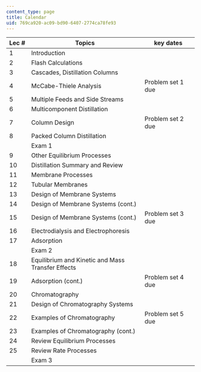 ```yaml
---
content_type: page
title: Calendar
uid: 769ca920-ac09-bd90-6407-2774ca78fe93
---
```


| Lec # | Topics | key dates |
| --- | --- | --- |
| 1 | Introduction |  |
| 2 | Flash Calculations |  |
| 3 | Cascades, Distillation Columns |  |
| 4 | McCabe-Thiele Analysis | Problem set 1 due |
| 5 | Multiple Feeds and Side Streams |  |
| 6 | Multicomponent Distillation |  |
| 7 | Column Design | Problem set 2 due |
| 8 | Packed Column Distillation |  |
|  | Exam 1 |  |
| 9 | Other Equilibrium Processes |  |
| 10 | Distillation Summary and Review |  |
| 11 | Membrane Processes |  |
| 12 | Tubular Membranes |  |
| 13 | Design of Membrane Systems |  |
| 14 | Design of Membrane Systems (cont.) |  |
| 15 | Design of Membrane Systems (cont.) | Problem set 3 due |
| 16 | Electrodialysis and Electrophoresis |  |
| 17 | Adsorption |  |
|  | Exam 2 |  |
| 18 | Equilibrium and Kinetic and Mass Transfer Effects |  |
| 19 | Adsorption (cont.) | Problem set 4 due |
| 20 | Chromatography |  |
| 21 | Design of Chromatography Systems |  |
| 22 | Examples of Chromatography | Problem set 5 due |
| 23 | Examples of Chromatography (cont.) |  |
| 24 | Review Equilibrium Processes |  |
| 25 | Review Rate Processes |  |
|  | Exam 3 |